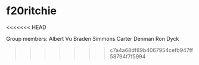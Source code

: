 # f20ritchie
<<<<<<< HEAD

Group members:
Albert Vu
Braden Simmons
Carter Denman
Ron Dyck
>>>>>>> c7a4a68df89b4067954cefb947ff58794f7f5994
